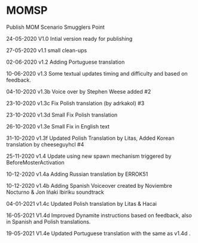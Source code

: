 # MOMSP
 Publish MOM Scenario Smugglers Point


 24-05-2020 V1.0 Intial version ready for publishing

 27-05-2020 v1.1 small clean-ups

 02-06-2020 v1.2 Adding Portuguese translation

 10-06-2020 v1.3 Some textual updates timing and difficulty and based on feedback.

 04-10-2020 v1.3b Voice over by Stephen Weese added #2

 23-10-2020 v1.3c Fix Polish translation (by adrkakol) #3

 23-10-2020 v1.3d Small Fix Polish translation

 26-10-2020 v1.3e Small Fix in English text

 31-10-2020 v1.3f Updated Polish Translation by Litas, Added Korean translation by cheeseguyhcl #4

 25-11-2020 v1.4 Update using new spawn mechanism triggered by BeforeMosterActivation

 10-12-2020 v1.4a Adding Russian translation by ERROK51

 10-12-2020 v1.4b Adding Spanish Voiceover created by Noviembre Nocturno & Jon Iñaki Ibiriku soundtrack

 04-01-2021 v1.4c Updated Polish translation by Litas & Hacai

 16-05-2021 V1.4d Improved Dynamite instructions based on feedback, also in Spanish and Polish translations.

 19-05-2021 V1.4e Updated Portuguese translation with the same as v1.4d .
